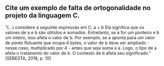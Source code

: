 ## Cite um exemplo de falta de ortogonalidade no projeto da linguagem C.

“(...) considere a seguinte expressão em C:
 a + b
Ela significa que os valores de a e b são obtidos e somados. Entretanto, se a for um ponteiro e b um inteiro, isso afeta o valor de b. Por exemplo, se a aponta para um valor de ponto flutuante que ocupa 4 bytes, o valor de b deve ser ampliado - nesse caso, multiplicado por 4 - antes que seja soma a a. Logo, o tipo de a afeta o tratamento do valor de b. O contexto de b afeta seu significado.” (SEBESTA, 2018, p. 10)
